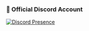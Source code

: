 ### 🌟 Official Discord Account 
[![Discord Presence](https://lanyard-profile-readme.vercel.app/api/621404511218565121 )](https://discord.com/users/298157806090059776)
